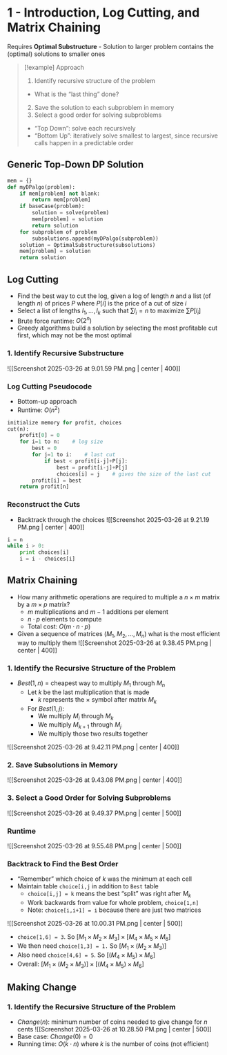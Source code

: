 # 1 - Introduction, Log Cutting, and Matrix Chaining
Requires **Optimal Substructure**
	- Solution to larger problem contains the (optimal) solutions to smaller ones

> [!example] Approach
> 1. Identify recursive structure of the problem
> 	- What is the “last thing” done?
> 2. Save the solution to each subproblem in memory
> 3. Select a good order for solving subproblems
> 	- “Top Down”: solve each recursively
> 	- “Bottom Up”: iteratively solve smallest to largest, since recursive calls happen in a predictable order

## Generic Top-Down DP Solution
```Python
mem = {}
def myDPalgo(problem):
	if mem[problem] not blank:
		return mem[problem]
	if baseCase(problem):
		solution = solve(problem)
		mem[problem] = solution
		return solution
	for subproblem of problem
		subsolutions.append(myDPalgo(subproblem))
	solution = OptimalSubstructure(subsolutions)
	mem[problem] = solution
	return solution
```

## Log Cutting
- Find the best way to cut the log, given a log of length $n$ and a list (of length $n$) of prices $P$ where $P[i]$ is the price of a cut of size $i$
- Select a list of lengths $l_1,…,l_k$ such that $\sum l_i = n$ to maximize $\sum P[l_i]$
- Brute force runtime: $O(2^n)$
- Greedy algorithms build a solution by selecting the most profitable cut first, which may not be the most optimal

### 1. Identify Recursive Substructure
![[Screenshot 2025-03-26 at 9.01.59 PM.png | center | 400]]

### Log Cutting Pseudocode
- Bottom-up approach
- Runtime: $O(n^2)$
```Python
initialize memory for profit, choices
cut(n):
	profit[0] = 0
	for i=1 to n:    # log size
		best = 0
		for j=1 to i:    # last cut
			if best < profit[i-j]+P[j]:	
				best = profit[i-j]+P[j]
				choices[i] = j    # gives the size of the last cut
		profit[i] = best
	return profit[n]
```

### Reconstruct the Cuts
- Backtrack through the choices
![[Screenshot 2025-03-26 at 9.21.19 PM.png | center | 400]]

```Python
i = n
while i > 0:
	print choices[i]
	i = i - choices[i]
```

## Matrix Chaining
- How many arithmetic operations are required to multiple a $n \times m$ matrix by a $m \times p$ matrix?
	- $m$ multiplications and $m - 1$ additions per element
	- $n \cdot p$ elements to compute
	- Total cost: $O(m \cdot n \cdot p)$
- Given a sequence of matrices ($M_1, M_2, …, M_n$) what is the most efficient way to multiply them
![[Screenshot 2025-03-26 at 9.38.45 PM.png | center | 400]]

### 1. Identify the Recursive Structure of the Problem
- $Best(1,n)$ = cheapest way to multiply $M_1$ through $M_n$
	- Let $k$ be the last multiplication that is made
		- $k$ represents the $\times$ symbol after matrix $M_k$
	- For $Best(1,j)$:
		- We multiply $M_i$ through $M_k$
		- We multiply $M_{k+1}$ through $M_j$
		- We multiply those two results together

![[Screenshot 2025-03-26 at 9.42.11 PM.png | center | 400]]

### 2. Save Subsolutions in Memory
![[Screenshot 2025-03-26 at 9.43.08 PM.png | center | 400]]

### 3. Select a Good Order for Solving Subproblems
![[Screenshot 2025-03-26 at 9.49.37 PM.png | center | 500]]

### Runtime
![[Screenshot 2025-03-26 at 9.55.48 PM.png | center | 500]]

### Backtrack to Find the Best Order
- “Remember” which choice of $k$ was the minimum at each cell
- Maintain table `choice[i,j` in addition to `Best` table
	- `choice[i,j] = k` means the best “split” was right after $M_k$
	- Work backwards from value for whole problem, `choice[1,n]`
	- Note: `choice[i,i+1] = i` because there are just two matrices

![[Screenshot 2025-03-26 at 10.00.31 PM.png | center | 500]]
- `choice[1,6] = 3`. So  $[M_1 × M_2 × M_3 ] × [M_4 × M_5 × M_6 ]$
- We then need `choice[1,3] = 1.` So $[M_1 × (M_2 × M_3 )]$
- Also need `choice[4,6] = 5`. So $[(M_4 × M_5 ) × M_6 ]$
- Overall: $[M_1 × (M_2 × M_3 )] × [(M_4 × M_5 ) × M_6 ]$

## Making Change

### 1. Identify the Recursive Structure of the Problem
- $Change(n)$: minimum number of coins needed to give change for $n$ cents
![[Screenshot 2025-03-26 at 10.28.50 PM.png | center | 500]]
- Base case: $Change(0) = 0$
- Running time: $O(k \cdot n)$ where $k$ is the number of coins (not efficient)